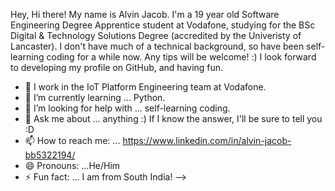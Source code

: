 Hey, Hi there! My name is Alvin Jacob. I'm a 19 year old Software Engineering Degree Apprentice student at Vodafone, studying for the BSc Digital & Technology Solutions Degree (accredited by the Univeristy of Lancaster). I don't have much of a technical background, so have been self-learning coding for a while now. Any tips will be welcome! :) I look forward to developing my profile on GitHub, and having fun. 


- 🔭 I work in the IoT Platform Engineering team at Vodafone.
- 🌱 I’m currently learning ... Python.
- 🤔 I’m looking for help with ... self-learning coding.
- 💬 Ask me about ... anything :) If I know the answer, I'll be sure to tell you :D
- 📫 How to reach me: ... https://www.linkedin.com/in/alvin-jacob-bb5322194/
- 😄 Pronouns: ...He/Him
- ⚡ Fun fact: ... I am from South India!
-->
